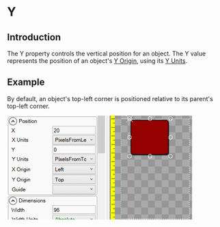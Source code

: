 # Y

## Introduction

The Y property controls the vertical position for an object. The Y value represents the position of an object's [Y Origin](https://github.com/vchelaru/Gum/tree/8c293a405185cca0e819b810220de684b436daf9/docs/Gum%20Elements/General%20Properties/Y%20Origin/README.md), using its [Y Units](https://github.com/vchelaru/Gum/tree/8c293a405185cca0e819b810220de684b436daf9/docs/Gum%20Elements/General%20Properties/Y%20Units/README.md).

## Example

By default, an object's top-left corner is positioned relative to its parent's top-left corner.

![](<../../.gitbook/assets/YExample (1).gif>)
